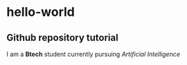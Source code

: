 # hello-world
## Github repository tutorial
I am a **Btech** student currently pursuing *Artificial Intelligence*
